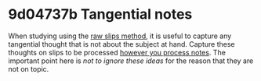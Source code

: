 # 9d04737b Tangential notes

When studying using the [raw slips method](2a54e5ab_studying_with_raw_slips.md), it is 
useful to capture any tangential thought that is not about the subject at hand. Capture these 
thoughts on slips to be processed [however you process notes](1ec8f6a4_notetaking.md). The 
important point here is _not to ignore these ideas_ for the reason that they are not on
topic.